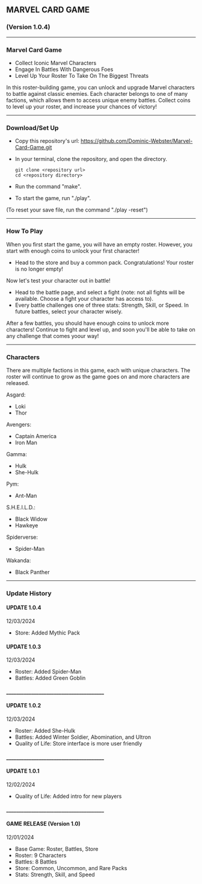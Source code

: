 ## MARVEL CARD GAME

### (Version 1.0.4)

---

### Marvel Card Game

- Collect Iconic Marvel Characters
- Engage In Battles With Dangerous Foes
- Level Up Your Roster To Take On The Biggest Threats

 In this roster-building game, you can unlock and upgrade Marvel characters to battle against classic enemies. Each character belongs to one of many factions, which allows them to access unique enemy battles. Collect coins to level up your roster, and increase your chances of victory!

---

### Download/Set Up

- Copy this repository's url: https://github.com/Dominic-Webster/Marvel-Card-Game.git
- In your terminal, clone the repository, and open the directory.

    ```console
    git clone <repository url>
    cd <repository directory>
    ```

- Run the command "make".
- To start the game, run "./play".

(To reset your save file, run the command "./play -reset")

---

### How To Play

 When you first start the game, you will have an empty roster. However, you start with enough coins to unlock your first character!

- Head to the store and buy a common pack. Congratulations! Your roster is no longer empty!

 Now let's test your character out in battle!

- Head to the battle page, and select a fight (note: not all fights will be available. Choose a fight your character has access to).
- Every battle challenges one of three stats: Strength, Skill, or Speed. In future battles, select your character wisely.

 After a few battles, you should have enough coins to unlock more characters! Continue to fight and level up, and soon you'll be able to take on any challenge that comes yoour way!

---

### Characters

 There are multiple factions in this game, each with unique characters. The roster will continue to grow as the game goes on and more characters are released.

Asgard:
- Loki
- Thor

Avengers:
- Captain America
- Iron Man

Gamma:
- Hulk
- She-Hulk

Pym:
- Ant-Man

S.H.E.I.L.D.:
- Black Widow
- Hawkeye

Spiderverse:
- Spider-Man

Wakanda:
- Black Panther

---

### Update History

#### UPDATE 1.0.4
12/03/2024
- Store: Added Mythic Pack

#### UPDATE 1.0.3
12/03/2024
- Roster: Added Spider-Man
- Battles: Added Green Goblin

#### _______________________________________

#### UPDATE 1.0.2
12/03/2024
- Roster: Added She-Hulk
- Battles: Added Winter Soldier, Abomination, and Ultron
- Quality of Life: Store interface is more user friendly

#### _______________________________________

#### UPDATE 1.0.1
12/02/2024
- Quality of Life: Added intro for new players

#### _______________________________________

#### GAME RELEASE (Version 1.0)
12/01/2024
- Base Game: Roster, Battles, Store
- Roster: 9 Characters
- Battles: 8 Battles
- Store: Common, Uncommon, and Rare Packs
- Stats: Strength, Skill, and Speed
